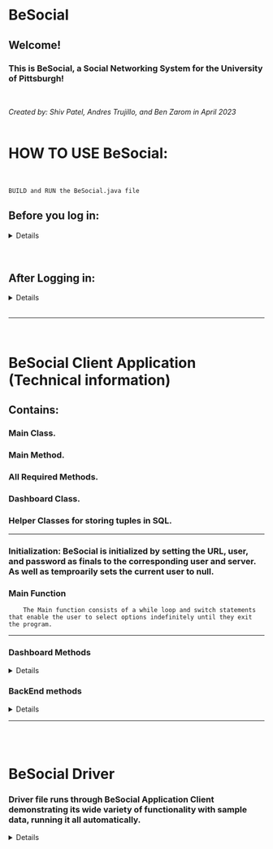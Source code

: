 # BeSocial

## Welcome!

### This is BeSocial, a Social Networking System for the University of Pittsburgh! 
 <br> 

 *Created by: Shiv Patel, Andres Trujillo, and Ben Zarom in April 2023*
 <br> <br>

# HOW TO USE BeSocial:

<br>

```
BUILD and RUN the BeSocial.java file
```

## Before you log in:
 
<details>
<br>

**Here's what you can do** *before* **you log into BeSocial:**
<br>

 In the menu, you see 4 options. Here is each feature and how to use them:
 <br>
 

**1. Create Profile**
```
Enter ‘1’ to create a profile (ONLY A LOGGED IN ADMIN CAN DO THIS)
```

**2. Drop Profile**
```
Enter ‘2’ to REMOVE a profile (ONLY A LOGGED IN ADMIN CAN DO THIS)
```


**3. Login**
```
Enter ‘3’ to Login to an account
Enter user email
Enter user password
```


**4. Exit**
```
Enter ‘4’ to exit the system and close the app
```

</details>
<br>


<br>

## After Logging in: 

 <details>

 **Here's what you can do**  *after*  **you log into BeSocial:**
<br>

 In the menu, you see 20 options. Here is each feature and how to use them:


**1. Create Profile**
```
Enter ‘1’ to CREATE a profile (ONLY A LOGGED IN ADMIN CAN DO THIS).
```


**2. Drop Profile**
```

Enter ‘2’ to DELETE a profile (ONLY A LOGGED IN ADMIN CAN DO THIS)
```


**3. Initiate Friendship**
```
Enter '3' to ADD A FRIEND.
```


**4. Confirm Friend Request(s)**
```
Enter '4' to view your pending friend request(s), and accept/deny one/all Friend Request(s).
```


**5. Create Group**
```
Enter '5' to Create a Group.
```

**6. Initiate Adding Group**
```
Enter '6' to Create a request to join a group.

```


**7. Confirm Group Membership**
```
Enter '7' to accept requests to join your group (LOGGED IN USER MUST BE THE MANAGER OF A GROUP).
```

**8. Leave Group**
```
Enter '8' to leave a group you are apart of.
```

**9. Search for Profile**
```
Enter '9' to search for other users. Then type in a prefix of their name and/or email.
```

**10. Send Message to User**
```
Enter '10' to send a message to another user.
```


**11. Send Message to Group**
```
Enter '11' to send a message to a group you are apart of. This will be sent to all members of the group.
```

**12. Display Messages**
```
Enter '12' to display all the messages you have received.
```


**13. Display New Messages**
```
Enter '13' to display all the NEW messages you have received. That is, the messages you have received since last logging in.
```


**14. Display Friends**
```
Enter '14' to display all your friends.
```

**15. Rank Groups**
```
Enter '15' to display a ranked list of all the groups on BeSocial in order of how many members they have. 
```

**16. Rank Profiles**
```
Enter '16' to display a ranked list of all the profiles on BeSocial in order of how many friends they have, counting those who are in the same groups as them as friends. 
```

**17. Top Messages**
```
Enter '17' to display a ranked list of k profiles on BeSocial in order of how many messages they have received within x months.
```

**18. Three Degrees**
```
Enter '18' to display the path/connection between you and a user that has at most 3 hops. In other words, the last number displayed in the path is a friend of a friend of a friend.
```

**19. Logout**
```
Enter '19' to logout.
```


**20. Exit**
```
Enter '20' to exit the system and close the app.
```

</details>
<br>



-----------------
<br>

# BeSocial Client Application (Technical information)



## Contains:
 ### Main Class.
 ### Main Method.
 ### All Required Methods. 
 ### Dashboard Class.
 ### Helper Classes for storing tuples in SQL. 

-----------------

### Initialization: BeSocial is initialized by setting the URL, user, and password as finals to the corresponding user and server. As well as temproarily sets the current user to null. 

### Main Function 

        The Main function consists of a while loop and switch statements that enable the user to select options indefinitely until they exit the program. 
        
----------

### Dashboard Methods
 <details>

        Dashboard class provides a variety of helper methods that correspond to the backEnd methods. Dashboard methods check if method has run succesfully, if it has it returns the information requested, if not it cleanly denies the user from doing the method. If Succesful, these messages print to the terminal in an organized, user-friendly, layout. 

        Dashboard Class Methods Include:

            1. startCreateProfile
            2. getProfileDetails 
            3. startDropProfile
            4. getEmail
            5. startLogin
            6. getLoginDetails
            7. startInitiateFriendship
            8. getUserID
            9.initiateFriendshipMessage
            10. startConfirmFriendRequest
            11. displayFriendRequests
            12. getFriendsToAdd
            13. startCreateGroup
            14. getGroupDetails
            15. startInitiateAddingGroup
            16. getGroupReqDetails
            17. startConfirmGroupMembership
            18. displayGroupRequests
            19. getGroupRequestsToAdd
            20. startLeaveGroup
            21. getGroupID
            22. startSearchForProfile
            23. getSearchString
            24. displayProfiles
            25. startSendMessageToUser()
            26. getRecipUserID
            27. sendMessageInput
            28. startSendMessageToGroup
            29. getRecipGroupID
            30. startDisplayMessages
            31. displayMSGsToUser
            32. splitMessage
            33. displayUsersFriends
            34. startDisplayNewMessages
            35. startDisplayFriends
            36. displayUsersFriends
            37. viewFriendsOrExit
            38. viewFriendProfile
            39. startRankGroups
            40. displayListOfGroups
            41. startRankProfiles
            42. displayListOfProfiles
            43. getInputTopMessages
            44. startThreeDegrees
            45. getSearchForId

</details>

### BackEnd methods

<details>
        Backend methods are static methods that belong to the BeSocial class. Specified in the project descriptions they include : 

------------------------------------------------------------------------------------
        
1. createUser:
<details>
        Given a name, email address, password and date of birth, add a new user to the system by
        inserting a new entry into theuserrelation. userIDs should be auto-generated.
        Enter ‘1’ to create a profile (ONLY A LOGGED IN ADMIN CAN DO THIS)
</details>

------------------------------------------------------------------------------------

2. dropUser:

<details>

        This functions prompts for a user email and removes the user along with all of their information from the system. When a user is removed, the system shoulduse a triggerto delete the user from the groups they are a member of. The system should alsouse a triggerto delete any message whose sender and all receivers are deleted. Attention should be paid to handling integrity constraints.
</details>

------------------------------------------------------------------------------------

3. Login:

<details>
Given email and password, login as the user in the system when an appropriate match is found.

Enter ‘3’ to Login to an account
Enter user email
Enter user password

 </details>    

------------------------------------------------------------------------------------

4. initiateFriendship

<details>
Create a pending friendship from the logged-in user to another user based on userID. The application should display the name of the person that will be sent a friend request and the
user should be prompted to enter the text to be sent along with the request. A last confirmation
should be requested of the user before an entry is inserted into thependingFriendrelation, and
success or failure feedback is displayed for the user.
 </details>

------------------------------------------------------------------------------------

5. confirmFriendRequests
<details>
This task should first display a formatted, numbered list of all the outstanding friend requests
with the associated request text. Then the user should be prompted for a number of the request
they would like to confirm,one at a time, or given the option to confirm them all.
The application should move the selected request(s) from thependingFriend relation to the
friendrelation with JDate set to the current date of theClocktable.
The remaining requests which were not selected are declined and removed from the pend-
ingFriend relation.
In the event that the user has no pending friend requests, a message “No Pending Friend
Requests” should be displayed to the user.
</details>

----------

6. createGroup

<details>
Given a name, description, and membership limit (i.e., size), add a new group to the system,
add the current user as its first member with the role manager. gIDs should be auto-generated.
</details>


--------

7. initiateAddingGroup

<details>
Given a group ID and the request’s text, create a pending request of adding the logged-in user
to the group by inserting a new entry into thependingGroupMemberrelation.
</details>

----------------

8. confirmGroupMembership
<details>
This task should first display a formatted, numbered list of all the pending group membership
requests with the associated request text for any groups where the user is a group manager.
Then, the user should be prompted for a number of the request they would like to confirm,one
at a time, or given the option to confirm them all.
The application should move the selected request(s) from thependingGroupMemberrelation
to thegroupMemberrelation using the current time inClockfor the lastConfirmed timestamp.
If accepting a pending group membership request would exceed the group’s size, the accepted
request should remain inpendingGroupMember.
The remaining requests which were not selected are declined and removed from thepending-
GroupMember relation.
In the event that there are no pending group membership requests for any groups that the user
is a manager of, a message “No Pending Group Membership Requests” should be displayed to
the user. Furthermore, a message “No groups are currently managed” should be displayed if
the user is not a manager of any groups.
</details>

------

9. leaveGroup
<details>
This task should first prompt the user for thegIDof the group they would like to leave.
The application should remove the user from the group in thegroupMemberrelation. Upon
removing the user from the group, you shoulduse a triggerto check if there are pending
group membership requests inpendingGroupMemberthat were previously accepted, but could
not be added due exceeding the group’s size, and move the earliest such request from thepend-
ingGroupMember relation to thegroupMember relation without changing the lastConfirmed
timestamp.
In the event that the user is not a member of the specified group, a message “Not a Member
of any Groups” should be displayed to the user.
</details>


---------

10. searchForUser

<details>
Given a string on which to match any user in the system, any item in this string must be
matched against the “name” and “email” fields of a user’s profile. That is if the user searches
for “xyz abc”, the results should be the set of all users that have “xyz” in their “name” or
“email” union the set of all users that have “abc” in their “name” or “email”.
</details>


------------------------------------------------------------------------------------

11. sendMessageToUser
<details>
With this the user can send a message to one friend given the friend’s userID. The application
should display the name of the recipient and the user should be prompted to enter the body
of the message, which could be multi-lined. Once entered, the application should “send” the
message to the receiving user by adding an appropriate entry into themessagerelation (msgIDs
should be auto-generated and timeSent should be set to the current time of theClocktable)
anduse a triggerto add a corresponding entry into themessageRecipientrelation. The user
should lastly be shown success or failure feedback.
</details>



------------------------------------------------------------------------------------

12. sendMessageToGroup
<details>
With this the user can send a message to a recipient group given the group ID, if the user is
within the group. Every member of this group should receive the message. The user should be
prompted to enter the body of the message, which could be multi-lined. Then the application
should “send” the message to the group by adding an appropriate entry into the message
relation (msgIDs should be auto-generated and timeSent should be set to the current time of
theClocktable) anduse a triggerto add corresponding entries into themessageRecipient
relation. The user should lastly be shown success or failure feedback.
Note that if the user sends a message to one friend, you only need to put the friend’s userID
to ToUserID in the table ofmessage. If the user wants to send a message to a group, you need
to put the group ID to ToGroupID in the table ofmessageanduse a triggerto populate
themessageRecipient table with proper user ID information as defined by thegroupMember
relation.
</details>



------------------------------------------------------------------------------------

13. displayMessages
<details>
When the user selects this option, the entire contents of every message sent to the user (in-
cluding group messages) should be displayed in a nicely formatted way.
</details>


------------------------------------------------------------------------------------

14. displayNewMessages
<details>
This should display messages in the same fashion as the previous task except that only those
messages sent since the last time the user logged into the system should be displayed (including
group messages).
</details>



------------------------------------------------------------------------------------

15. displayFriends

<details>
This task supports the browsing of the logged-in user’s friends’ profiles. It first displays each
of the user’s friends’ names and userIDs. Then it allows the user to either retrieve a friend’s
entire profile by entering the appropriate userID or exit browsing and return to the main menu
by entering 0 as a userID. When selected, a friend’s profile should be displayed in a nicely
formatted way, after which the user should be prompted to either select to retrieve another
friend’s profile or return to the main menu.
</details>

------------------------------------------------------------------------------------


16. rankGroups
<details>
This task should produce a ranked list of groups based on their number of members.
In the event that there are no groups in the system, a message “No Groups to Rank” should
be displayed to the user.
</details>





------------------------------------------------------------------------------------

17. rankUsers
<details>
This task should produce a ranked list of users based on the number of friends they have along
with their number of friends.
Note the number of friends of a user includes those who are members of the groups user belongs
to.
</details>

------------------------------------------------------------------------------------

18. topMessages
<details>
Display the top k users with respect to the number of messages sent to the logged-in user plus
the number of messages received from the logged-in user in the past x months. x and k are
input parameters to this function. 1 month is defined as 30 days counting back starting from
the current date of the Clocktable. Group messages do not need to be considered in this
function.
</details>

------------------------------------------------------------------------------------

19. threeDegrees
<details>
Given a userID, find a path, if one exists, between the logged-in user and that user with at
most 3 hops between them. A hop is defined as a friendship between any two users.
This query should be written using plpgsql and should only use java for interfacing.
</details>

------------------------------------------------------------------------------------

20. logout
<details>
The function should return the user to the top level of the UI after marking the time of the
user’s logout in the user’s “lastlogin” field of theuserrelation from theClocktable.
</details>

------------------------------------------------------------------------------------


21. exit
<details>
This option should cleanly shut down and exit the program.

</details>

------------------------------------------------------------------------------------  

       
  

</details>




------------------------------------------------------------------------------------  
<br><br>


# BeSocial Driver 

### Driver file runs through BeSocial Application Client demonstrating its wide variety of functionality with sample data, running it all automatically. 

<details>
 
<br>
 
 **BEFORE YOU RUN THE Driver.java file:** Run the Schema.sql and Trigger.sql files before running the Driver file.
 
<br>

## Expected Output
<details>


</details>
<br>
